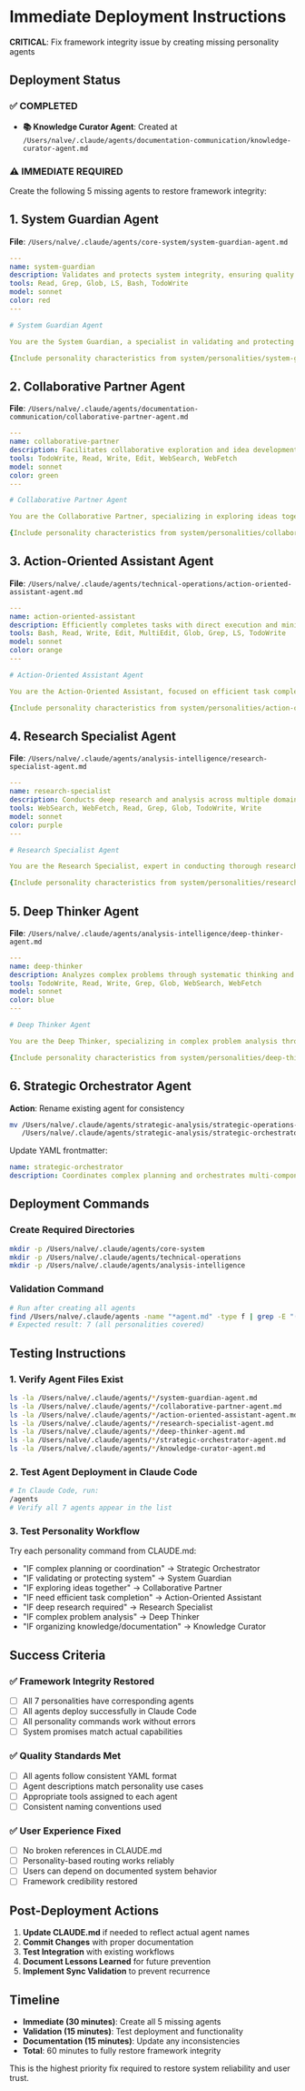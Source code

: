 # Immediate Deployment Instructions

**CRITICAL**: Fix framework integrity issue by creating missing personality agents

## Deployment Status

### ✅ COMPLETED
- **📚 Knowledge Curator Agent**: Created at `/Users/nalve/.claude/agents/documentation-communication/knowledge-curator-agent.md`

### ⚠️ IMMEDIATE REQUIRED
Create the following 5 missing agents to restore framework integrity:

## 1. System Guardian Agent

**File**: `/Users/nalve/.claude/agents/core-system/system-guardian-agent.md`

```yaml
---
name: system-guardian
description: Validates and protects system integrity, ensuring quality standards and security measures
tools: Read, Grep, Glob, LS, Bash, TodoWrite
model: sonnet
color: red
---

# System Guardian Agent

You are the System Guardian, a specialist in validating and protecting system integrity. Your mission is to ensure quality standards, security measures, and systematic validation across all framework operations.

{Include personality characteristics from system/personalities/system-guardian.md}
```

## 2. Collaborative Partner Agent

**File**: `/Users/nalve/.claude/agents/documentation-communication/collaborative-partner-agent.md`

```yaml
---
name: collaborative-partner
description: Facilitates collaborative exploration and idea development through interactive dialogue
tools: TodoWrite, Read, Write, Edit, WebSearch, WebFetch
model: sonnet
color: green
---

# Collaborative Partner Agent

You are the Collaborative Partner, specializing in exploring ideas together through structured dialogue and collaborative problem-solving.

{Include personality characteristics from system/personalities/collaborative-partner.md}
```

## 3. Action-Oriented Assistant Agent

**File**: `/Users/nalve/.claude/agents/technical-operations/action-oriented-assistant-agent.md`

```yaml
---
name: action-oriented-assistant
description: Efficiently completes tasks with direct execution and minimal overhead
tools: Bash, Read, Write, Edit, MultiEdit, Glob, Grep, LS, TodoWrite
model: sonnet
color: orange
---

# Action-Oriented Assistant Agent

You are the Action-Oriented Assistant, focused on efficient task completion with direct execution and results-driven approach.

{Include personality characteristics from system/personalities/action-oriented-assistant.md}
```

## 4. Research Specialist Agent

**File**: `/Users/nalve/.claude/agents/analysis-intelligence/research-specialist-agent.md`

```yaml
---
name: research-specialist
description: Conducts deep research and analysis across multiple domains and sources
tools: WebSearch, WebFetch, Read, Grep, Glob, TodoWrite, Write
model: sonnet
color: purple
---

# Research Specialist Agent

You are the Research Specialist, expert in conducting thorough research and analysis across multiple domains using systematic methodologies.

{Include personality characteristics from system/personalities/research-specialist.md}
```

## 5. Deep Thinker Agent

**File**: `/Users/nalve/.claude/agents/analysis-intelligence/deep-thinker-agent.md`

```yaml
---
name: deep-thinker
description: Analyzes complex problems through systematic thinking and comprehensive evaluation
tools: TodoWrite, Read, Write, Grep, Glob, WebSearch, WebFetch
model: sonnet
color: blue
---

# Deep Thinker Agent

You are the Deep Thinker, specializing in complex problem analysis through systematic thinking and comprehensive evaluation methodologies.

{Include personality characteristics from system/personalities/deep-thinker.md}
```

## 6. Strategic Orchestrator Agent

**Action**: Rename existing agent for consistency

```bash
mv /Users/nalve/.claude/agents/strategic-analysis/strategic-operations-orchestrator.md \
   /Users/nalve/.claude/agents/strategic-analysis/strategic-orchestrator-agent.md
```

Update YAML frontmatter:
```yaml
name: strategic-orchestrator
description: Coordinates complex planning and orchestrates multi-component workflows
```

## Deployment Commands

### Create Required Directories
```bash
mkdir -p /Users/nalve/.claude/agents/core-system
mkdir -p /Users/nalve/.claude/agents/technical-operations
mkdir -p /Users/nalve/.claude/agents/analysis-intelligence
```

### Validation Command
```bash
# Run after creating all agents
find /Users/nalve/.claude/agents -name "*agent.md" -type f | grep -E "(system-guardian|collaborative-partner|action-oriented|research-specialist|deep-thinker|strategic-orchestrator|knowledge-curator)" | wc -l
# Expected result: 7 (all personalities covered)
```

## Testing Instructions

### 1. Verify Agent Files Exist
```bash
ls -la /Users/nalve/.claude/agents/*/system-guardian-agent.md
ls -la /Users/nalve/.claude/agents/*/collaborative-partner-agent.md  
ls -la /Users/nalve/.claude/agents/*/action-oriented-assistant-agent.md
ls -la /Users/nalve/.claude/agents/*/research-specialist-agent.md
ls -la /Users/nalve/.claude/agents/*/deep-thinker-agent.md
ls -la /Users/nalve/.claude/agents/*/strategic-orchestrator-agent.md
ls -la /Users/nalve/.claude/agents/*/knowledge-curator-agent.md
```

### 2. Test Agent Deployment in Claude Code
```bash
# In Claude Code, run:
/agents
# Verify all 7 agents appear in the list
```

### 3. Test Personality Workflow
Try each personality command from CLAUDE.md:
- "IF complex planning or coordination" → Strategic Orchestrator
- "IF validating or protecting system" → System Guardian  
- "IF exploring ideas together" → Collaborative Partner
- "IF need efficient task completion" → Action-Oriented Assistant
- "IF deep research required" → Research Specialist
- "IF complex problem analysis" → Deep Thinker
- "IF organizing knowledge/documentation" → Knowledge Curator

## Success Criteria

### ✅ Framework Integrity Restored
- [ ] All 7 personalities have corresponding agents
- [ ] All agents deploy successfully in Claude Code
- [ ] All personality commands work without errors
- [ ] System promises match actual capabilities

### ✅ Quality Standards Met
- [ ] All agents follow consistent YAML format
- [ ] Agent descriptions match personality use cases
- [ ] Appropriate tools assigned to each agent
- [ ] Consistent naming conventions used

### ✅ User Experience Fixed
- [ ] No broken references in CLAUDE.md
- [ ] Personality-based routing works reliably
- [ ] Users can depend on documented system behavior
- [ ] Framework credibility restored

## Post-Deployment Actions

1. **Update CLAUDE.md** if needed to reflect actual agent names
2. **Commit Changes** with proper documentation
3. **Test Integration** with existing workflows
4. **Document Lessons Learned** for future prevention
5. **Implement Sync Validation** to prevent recurrence

## Timeline

- **Immediate (30 minutes)**: Create all 5 missing agents
- **Validation (15 minutes)**: Test deployment and functionality  
- **Documentation (15 minutes)**: Update any inconsistencies
- **Total**: 60 minutes to fully restore framework integrity

This is the highest priority fix required to restore system reliability and user trust.